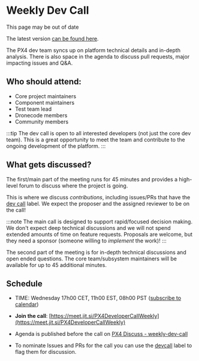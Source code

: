 # Weekly Dev Call

<div v-if="$themeConfig.px4_version != 'master'">
  <div class="custom-block danger"><p class="custom-block-title">This page may be out of date</p> <p>The latest version <a href="https://docs.px4.io/master/en/contribute/dev_call.html">can be found here</a>.</p>
  </div>
</div>

The PX4 dev team syncs up on platform technical details and in-depth analysis. There is also space in the agenda to discuss pull requests, major impacting issues and Q&A.


## Who should attend:

* Core project maintainers
* Component maintainers
* Test team lead
* Dronecode members
* Community members

:::tip
The dev call is open to all interested developers (not just the core dev team). This is a great opportunity to meet the team and contribute to the ongoing development of the platform.
:::

## What gets discussed?

The first/main part of the meeting runs for 45 minutes and provides a high-level forum to discuss where the project is going.

This is where we discuss *contributions*, including issues/PRs that have the [dev call](https://github.com/PX4/PX4-Autopilot/labels/devcall5) label. We expect the proposer and the assigned reviewer to be on the call!

:::note
The main call is designed to support rapid/focused decision making. We don't expect deep technical discussions and we will not spend extended amounts of time on feature requests. Proposals are welcome, but they need a sponsor (someone willing to *implement* the work)!
:::

The second part of the meeting is for in-depth technical discussions and open ended questions. The core team/subsystem maintainers will be available for up to 45 additional minutes.


## Schedule
* TIME: Wednesday 17h00 CET, 11h00 EST, 08h00 PST ([subscribe to calendar](https://www.dronecode.org/calendar/))
* **Join the call**: [https://meet.jit.si/PX4DeveloperCallWeekly](https://meet.jit.si/PX4DeveloperCallWeekly)

* Agenda is published before the call on [PX4 Discuss - weekly-dev-call](https://discuss.px4.io//c/weekly-dev-call)
* To nominate Issues and PRs for the call you can use the [devcall](https://github.com/PX4/PX4-Autopilot/labels/devcall) label to flag them for discussion.
